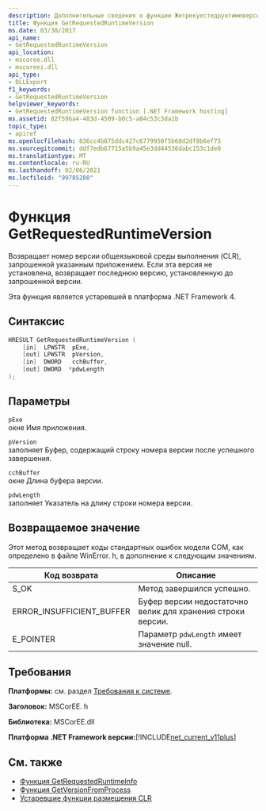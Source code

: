 ```yaml
---
description: Дополнительные сведения о функции Жетрекуестедрунтимеверсион
title: Функция GetRequestedRuntimeVersion
ms.date: 03/30/2017
api_name:
- GetRequestedRuntimeVersion
api_location:
- mscoree.dll
- mscoreei.dll
api_type:
- DLLExport
f1_keywords:
- GetRequestedRuntimeVersion
helpviewer_keywords:
- GetRequestedRuntimeVersion function [.NET Framework hosting]
ms.assetid: 82f596a4-483d-4509-b0c5-a84c53c3da1b
topic_type:
- apiref
ms.openlocfilehash: 836cc4b875ddc427c6779950f5b68d2df8b6ef75
ms.sourcegitcommit: ddf7edb67715a5b9a45e3dd44536dabc153c1de0
ms.translationtype: MT
ms.contentlocale: ru-RU
ms.lasthandoff: 02/06/2021
ms.locfileid: "99785280"
---
```

# <a name="getrequestedruntimeversion-function"></a>Функция GetRequestedRuntimeVersion

Возвращает номер версии общеязыковой среды выполнения (CLR), запрошенной указанным приложением. Если эта версия не установлена, возвращает последнюю версию, установленную до запрошенной версии.  
  
 Эта функция является устаревшей в платформа .NET Framework 4.  
  
## <a name="syntax"></a>Синтаксис  
  
```cpp  
HRESULT GetRequestedRuntimeVersion (  
    [in]  LPWSTR  pExe,
    [out] LPWSTR  pVersion,
    [in]  DWORD   cchBuffer,
    [out] DWORD  *pdwLength  
);  
```  
  
## <a name="parameters"></a>Параметры  

 `pExe`  
 окне Имя приложения.  
  
 `pVersion`  
 заполняет Буфер, содержащий строку номера версии после успешного завершения.  
  
 `cchBuffer`  
 окне Длина буфера версии.  
  
 `pdwLength`  
 заполняет Указатель на длину строки номера версии.  
  
## <a name="return-value"></a>Возвращаемое значение  

 Этот метод возвращает коды стандартных ошибок модели COM, как определено в файле WinError. h, в дополнение к следующим значениям.  
  
|Код возврата|Описание|  
|-----------------|-----------------|  
|S_OK|Метод завершился успешно.|  
|ERROR_INSUFFICIENT_BUFFER|Буфер версии недостаточно велик для хранения строки версии.|  
|E_POINTER|Параметр `pdwLength` имеет значение null.|  
  
## <a name="requirements"></a>Требования  

 **Платформы:** см. раздел [Требования к системе](../../get-started/system-requirements.md).  
  
 **Заголовок:** MSCorEE. h  
  
 **Библиотека:** MSCorEE.dll  
  
 **Платформа .NET Framework версии:**[!INCLUDE[net_current_v11plus](../../../../includes/net-current-v11plus-md.md)]  
  
## <a name="see-also"></a>См. также

- [Функция GetRequestedRuntimeInfo](getrequestedruntimeinfo-function.md)
- [Функция GetVersionFromProcess](getversionfromprocess-function.md)
- [Устаревшие функции размещения CLR](deprecated-clr-hosting-functions.md)
